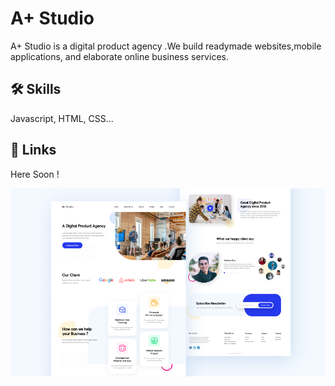 <h1>A+ Studio </h1>

<p>A+ Studio is a digital product agency .We build readymade websites,mobile <br>
applications, and elaborate online business services.</p>

## 🛠 Skills
Javascript, HTML, CSS...

## 🔗 Links 
Here Soon !

![My Image](./imgs/design-page1.png)
